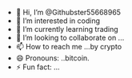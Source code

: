 - 👋 Hi, I’m @Githubster55668965
- 👀 I’m interested in coding
- 🌱 I’m currently learning trading
- 💞️ I’m looking to collaborate on ...
- 📫 How to reach me ...by crypto
- 😄 Pronouns: ..bitcoin.
- ⚡ Fun fact: ...

<!---
Githubster55668965/Githubster55668965 is a ✨ special ✨ repository because its `README.md` (this file) appears on your GitHub profile.
You can click the Preview link to take a look at your changes.
--->
